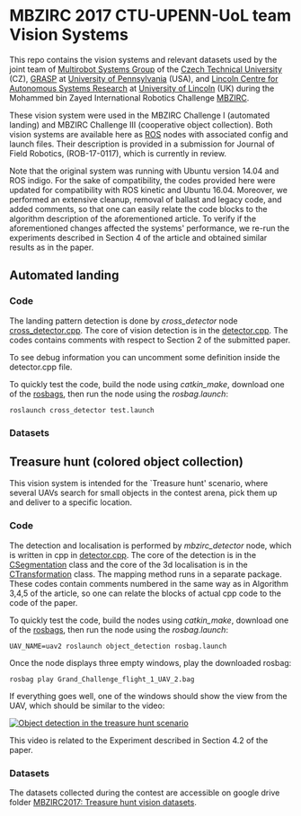 # MBZIRC 2017 CTU-UPENN-UoL team Vision Systems

This repo contains the vision systems and relevant datasets used by the joint team of [Multirobot Systems Group](https://mrs.felk.cvut.cz) of the [Czech Technical University](https://www.cvut.cz) (CZ), [GRASP](https://grasp.upenn.edu) at [University of Pennsylvania](https://www.upenn.edu) (USA), and [Lincoln Centre for Autonomous Systems Research](http://lcas.lincoln.ac.uk) at [University of Lincoln](https://lincoln.ac.uk) (UK) during the Mohammed bin Zayed International Robotics Challenge [MBZIRC](https://Www.mbzirc.com).

These vision system were used in the MBZIRC Challenge I (automated landing) and MBZIRC Challenge III (cooperative object collection).
Both vision systems are available here as [ROS](https://www.ros.org) nodes with associated config and launch files.
Their description is provided in a submission for Journal of Field Robotics, (ROB-17-0117), which is currently in review.

Note that the original system was running with Ubuntu version 14.04 and ROS indigo.
For the sake of compatibility, the codes provided here were updated for compatibility with ROS kinetic and Ubuntu 16.04.
Moreover, we performed an extensive cleanup, removal of ballast and legacy code, and added comments, so that one can easily relate the code blocks to the algorithm description of the aforementioned article.
To verify if the aforementioned changes affected the systems' performance, we re-run the experiments described in Section 4 of the article and obtained similar results as in the paper.

## Automated landing 

### Code 

The landing pattern detection is done by *cross_detector* node [cross_detector.cpp](https://github.com/gestom/MBZIRC_2017_vision/blob/master/cross_detector/src/cross_detector.cpp).
The core of vision detection is in the [detector.cpp](https://github.com/gestom/MBZIRC_2017_vision/blob/master/cross_detector/src/detector.cpp).
The codes contains comments with respect to Section 2 of the submitted paper.

To see debug information you can uncomment some definition inside the detector.cpp file.

To quickly test the code, build the node using *catkin_make*, download one of the [rosbags](https://drive.google.com/open?id=12JMtMRwAxuQDOIvuAB3Pw12v5sdFLBfq), then run the node using the *rosbag.launch*:

```roslaunch cross_detector test.launch```

### Datasets

## Treasure hunt (colored object collection)

This vision system is intended for the `Treasure hunt' scenario, where several UAVs search for small objects in the contest arena, pick them up and deliver to a specific location.

### Code 

The detection and localisation is performed by *mbzirc_detector* node, which is written in cpp in [detector.cpp](https://github.com/gestom/MBZIRC_2017_vision/blob/master/object_detection/src/detection.cpp).
The core of the detection is in the [CSegmentation](https://github.com/gestom/MBZIRC_2017_vision/blob/master/object_detection/src/CSegmentation.cpp) class and the core of the 3d localisation is in the [CTransformation](https://github.com/gestom/MBZIRC_2017_vision/blob/master/object_detection/src/CTransformation.cpp) class.
The mapping method runs in a separate package. 
These codes contain comments numbered in the same way as in Algorithm 3,4,5 of the article, so one can relate the blocks of actual cpp code to the code of the paper.  

To quickly test the code, build the nodes using *catkin_make*, download one of the [rosbags](https://drive.google.com/open?id=12JMtMRwAxuQDOIvuAB3Pw12v5sdFLBfq), then run the node using the *rosbag.launch*:

```UAV_NAME=uav2 roslaunch object_detection rosbag.launch```

Once the node displays three empty windows, play the downloaded rosbag:
 
```rosbag play Grand_Challenge_flight_1_UAV_2.bag```

If everything goes well, one of the windows should show the view from the UAV, which should be similar to the video:

[![Object detection in the treasure hunt scenario](https://github.com/gestom/MBZIRC_2017_vision/blob/master/treasure.jpg)](https://youtu.be/mpUrTWHK3N8)

This video is related to the Experiment described in Section 4.2 of the paper.

### Datasets
 
The datasets collected during the contest are accessible on google drive folder [MBZIRC2017:  Treasure hunt vision datasets](https://drive.google.com/open?id=1tWgxXvr7SaWj2Dd4iZk2PaG5IJbCLQMM).
